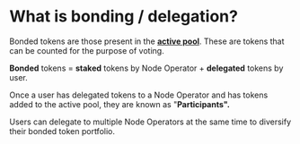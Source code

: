 # What is bonding / delegation?

Bonded tokens are those present in the [**active pool**](what-is-the-active-pool.md). These are tokens that can be counted for the purpose of voting.

**Bonded** tokens = **staked** tokens by Node Operator + **delegated** tokens by user.

Once a user has delegated tokens to a Node Operator and has tokens added to the active pool, they are known as "**Participants".**

Users can delegate to multiple Node Operators at the same time to diversify their bonded token portfolio.
